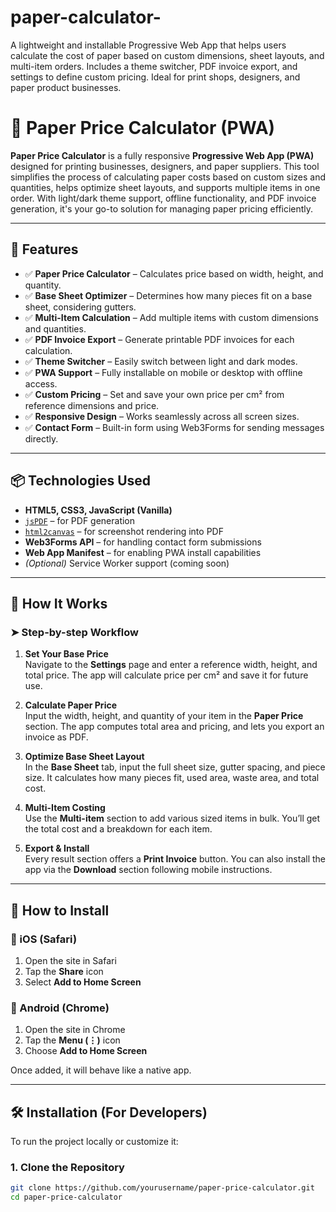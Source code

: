 # paper-calculator-
A lightweight and installable Progressive Web App that helps users calculate the cost of paper based on custom dimensions, sheet layouts, and multi-item orders. Includes a theme switcher, PDF invoice export, and settings to define custom pricing. Ideal for print shops, designers, and paper product businesses.
# 📄 Paper Price Calculator (PWA)

**Paper Price Calculator** is a fully responsive **Progressive Web App (PWA)** designed for printing businesses, designers, and paper suppliers. This tool simplifies the process of calculating paper costs based on custom sizes and quantities, helps optimize sheet layouts, and supports multiple items in one order. With light/dark theme support, offline functionality, and PDF invoice generation, it's your go-to solution for managing paper pricing efficiently.

---

## 🚀 Features

- ✅ **Paper Price Calculator** – Calculates price based on width, height, and quantity.
- ✅ **Base Sheet Optimizer** – Determines how many pieces fit on a base sheet, considering gutters.
- ✅ **Multi-Item Calculation** – Add multiple items with custom dimensions and quantities.
- ✅ **PDF Invoice Export** – Generate printable PDF invoices for each calculation.
- ✅ **Theme Switcher** – Easily switch between light and dark modes.
- ✅ **PWA Support** – Fully installable on mobile or desktop with offline access.
- ✅ **Custom Pricing** – Set and save your own price per cm² from reference dimensions and price.
- ✅ **Responsive Design** – Works seamlessly across all screen sizes.
- ✅ **Contact Form** – Built-in form using Web3Forms for sending messages directly.

---

## 📦 Technologies Used

- **HTML5, CSS3, JavaScript (Vanilla)**
- [`jsPDF`](https://github.com/parallax/jsPDF) – for PDF generation
- [`html2canvas`](https://github.com/niklasvh/html2canvas) – for screenshot rendering into PDF
- **Web3Forms API** – for handling contact form submissions
- **Web App Manifest** – for enabling PWA install capabilities
- *(Optional)* Service Worker support (coming soon)

---

## 🧮 How It Works

### ➤ Step-by-step Workflow

1. **Set Your Base Price**  
   Navigate to the **Settings** page and enter a reference width, height, and total price. The app will calculate price per cm² and save it for future use.

2. **Calculate Paper Price**  
   Input the width, height, and quantity of your item in the **Paper Price** section. The app computes total area and pricing, and lets you export an invoice as PDF.

3. **Optimize Base Sheet Layout**  
   In the **Base Sheet** tab, input the full sheet size, gutter spacing, and piece size. It calculates how many pieces fit, used area, waste area, and total cost.

4. **Multi-Item Costing**  
   Use the **Multi-item** section to add various sized items in bulk. You’ll get the total cost and a breakdown for each item.

5. **Export & Install**  
   Every result section offers a **Print Invoice** button. You can also install the app via the **Download** section following mobile instructions.

---

## 📱 How to Install

### 📲 iOS (Safari)
1. Open the site in Safari
2. Tap the **Share** icon
3. Select **Add to Home Screen**

### 📲 Android (Chrome)
1. Open the site in Chrome
2. Tap the **Menu (⋮)** icon
3. Choose **Add to Home Screen**

Once added, it will behave like a native app.

---

## 🛠 Installation (For Developers)

To run the project locally or customize it:

### 1. Clone the Repository

```bash
git clone https://github.com/yourusername/paper-price-calculator.git
cd paper-price-calculator
